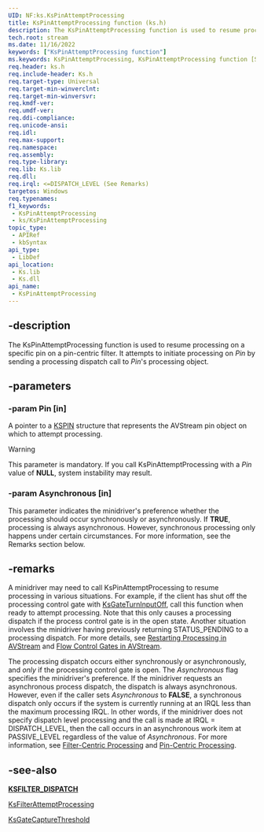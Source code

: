 ```yaml
---
UID: NF:ks.KsPinAttemptProcessing
title: KsPinAttemptProcessing function (ks.h)
description: The KsPinAttemptProcessing function is used to resume processing on a specific pin on a pin-centric filter. It attempts to initiate processing on Pin by sending a processing dispatch call to Pin's processing object.
tech.root: stream
ms.date: 11/16/2022
keywords: ["KsPinAttemptProcessing function"]
ms.keywords: KsPinAttemptProcessing, KsPinAttemptProcessing function [Streaming Media Devices], avfunc_e17d5ad8-b0e3-4b5e-ab4c-a552f1650ed4.xml, ks/KsPinAttemptProcessing, stream.kspinattemptprocessing
req.header: ks.h
req.include-header: Ks.h
req.target-type: Universal
req.target-min-winverclnt:
req.target-min-winversvr: 
req.kmdf-ver: 
req.umdf-ver: 
req.ddi-compliance: 
req.unicode-ansi: 
req.idl: 
req.max-support: 
req.namespace: 
req.assembly: 
req.type-library: 
req.lib: Ks.lib
req.dll: 
req.irql: <=DISPATCH_LEVEL (See Remarks)
targetos: Windows
req.typenames: 
f1_keywords:
 - KsPinAttemptProcessing
 - ks/KsPinAttemptProcessing
topic_type:
 - APIRef
 - kbSyntax
api_type:
 - LibDef
api_location:
 - Ks.lib
 - Ks.dll
api_name:
 - KsPinAttemptProcessing
---
```


## -description

The KsPinAttemptProcessing function is used to resume processing on a specific pin on a pin-centric filter. It attempts to initiate processing on *Pin* by sending a processing dispatch call to *Pin*'s processing object.

## -parameters

### -param Pin [in]

A pointer to a [KSPIN](./ns-ks-_kspin.md) structure that represents the AVStream pin object on which to attempt processing.

> [!WARNING]
> This parameter is mandatory. If you call KsPinAttemptProcessing with a *Pin* value of **NULL**, system instability may result.

### -param Asynchronous [in]

This parameter indicates the minidriver's preference whether the processing should occur synchronously or asynchronously. If **TRUE**, processing is always asynchronous. However, synchronous processing only happens under certain circumstances. For more information, see the Remarks section below.

## -remarks

A minidriver may need to call KsPinAttemptProcessing to resume processing in various situations. For example, if the client has shut off the processing control gate with [KsGateTurnInputOff](./nf-ks-ksgateturninputoff.md), call this function when ready to attempt processing. Note that this only causes a processing dispatch if the process control gate is in the open state. Another situation involves the minidriver having previously returning STATUS_PENDING to a processing dispatch. For more details, see [Restarting Processing in AVStream](/windows-hardware/drivers/stream/restarting-processing-in-avstream) and [Flow Control Gates in AVStream](/windows-hardware/drivers/stream/flow-control-gates-in-avstream).

The processing dispatch occurs either synchronously or asynchronously, and *only* if the processing control gate is open. The *Asynchronous* flag specifies the minidriver's preference. If the minidriver requests an asynchronous process dispatch, the dispatch is always asynchronous. However, even if the caller sets *Asynchronous* to **FALSE**, a synchronous dispatch only occurs if the system is currently running at an IRQL less than the maximum processing IRQL. In other words, if the minidriver does not specify dispatch level processing and the call is made at IRQL = DISPATCH_LEVEL, then the call occurs in an asynchronous work item at PASSIVE_LEVEL regardless of the value of *Asynchronous*. For more information, see [Filter-Centric Processing](/windows-hardware/drivers/stream/filter-centric-processing) and [Pin-Centric Processing](/windows-hardware/drivers/stream/pin-centric-processing).

## -see-also

[**KSFILTER_DISPATCH**](./ns-ks-_ksfilter_dispatch.md)

[KsFilterAttemptProcessing](./nf-ks-ksfilterattemptprocessing.md)

[KsGateCaptureThreshold](./nf-ks-ksgatecapturethreshold.md)